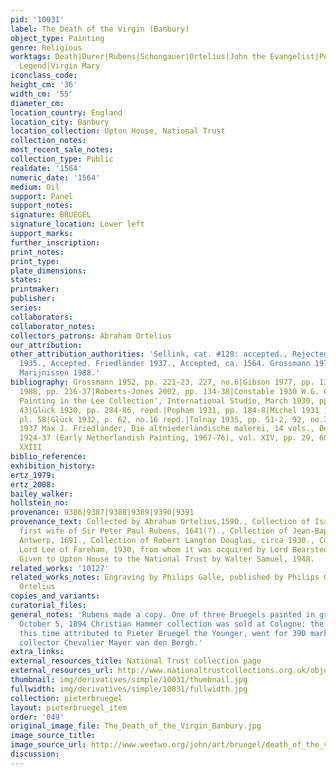 ```yaml
---
pid: '10031'
label: The Death of the Virgin (Banbury)
object_type: Painting
genre: Religious
worktags: Death|Durer|Rubens|Schongauer|Ortelius|John the Evangelist|Peter|The Golden
  Legend|Virgin Mary
iconclass_code:
height_cm: '36'
width_cm: '55'
diameter_cm:
location_country: England
location_city: Banbury
location_collection: Upton House, National Trust
collection_notes:
most_recent_sale_notes:
collection_type: Public
realdate: '1564'
numeric_date: '1564'
medium: Oil
support: Panel
support_notes:
signature: BRUEGEL
signature_location: Lower left
support_marks:
further_inscription:
print_notes:
print_type:
plate_dimensions:
states:
printmaker:
publisher:
series:
collaborators:
collaborator_notes:
collectors_patrons: Abraham Ortelius
our_attribution:
other_attribution_authorities: 'Sellink, cat. #128: accepted., Rejected, Copy. Tolnay
  1935., Accepted. Friedländer 1937., Accepted, ca. 1564. Grossmann 1973., Accepted.
  Marijnissen 1988.'
bibliography: Grossmann 1952, pp. 221-23, 227, no.6|Gibson 1977, pp. 132-34|Marijnissen
  1988, pp. 236-37|Roberts-Jones 2002, pp. 134-38|Constable 1930 W.G. Constable, ‘Northern
  Painting in the Lee Collection’, International Studio, March 1930, pp. 41, repd.,
  43|Glück 1930, pp. 284-86, repd.|Popham 1931, pp. 184-8|Michel 1931 , pp. 85-86,
  pl. 58|Glück 1932, p. 62, no.16 repd.|Tolnay 1935, pp. 51-2, 92, no.38, pl.148|Friedländer
  1937 Max J. Friedländer, Die altniederländische malerei, 14 vols., Berlin and Leiden,
  1924-37 (Early Netherlandish Painting, 1967-76), vol. XIV, pp. 29, 60, no.23, pl.
  XXIII
biblio_reference:
exhibition_history:
ertz_1979:
ertz_2008:
bailey_walker:
hollstein_no:
provenance: 9386|9387|9388|9389|9390|9391
provenance_text: Collected by Abraham Ortelius,1590., Collection of Isabella Brant,
  first wife of Sir Peter Paul Rubens, 1641(?)., Collection of Jean-Baptiste Anthoine,
  Antwerp, 1691., Collection of Robert Langton Douglas, circa 1930., Collection of
  Lord Lee of Fareham, 1930, from whom it was acquired by Lord Bearsted the same year.,
  Given to Upton House to the National Trust by Walter Samuel, 1948.
related_works: '10127'
related_works_notes: Engraving by Philips Galle, published by Philips Galle and Abraham
  Ortelius
copies_and_variants:
curatorial_files:
general_notes: 'Rubens made a copy. One of three Bruegels painted in grisaille style.
  October 5, 1894 Christian Hammer collection was sold at Cologne: the picture, at
  this time attributed to Pieter Bruegel the Younger, went for 390 marks to Antwerp
  collector Chevalier Mayer van den Bergh.'
extra_links:
external_resources_title: National Trust collection page
external_resources_url: http://www.nationaltrustcollections.org.uk/object/446749
thumbnail: img/derivatives/simple/10031/thumbnail.jpg
fullwidth: img/derivatives/simple/10031/fullwidth.jpg
collection: pieterbruegel
layout: pieterbruegel_item
order: '049'
original_image_file: The_Death_of_the_Virgin_Banbury.jpg
image_source_title:
image_source_url: http://www.weetwo.org/john/art/bruegel/death_of_the_virgin.jpg
discussion:
---
```


